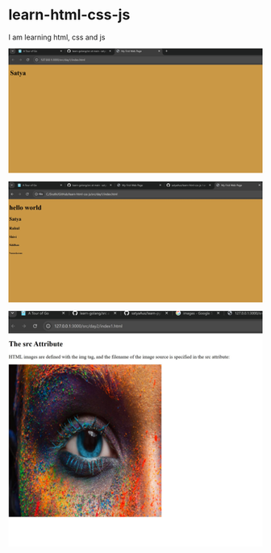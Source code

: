 # learn-html-css-js
I am learning html, css and js


![day1 screen print](./docs/images/day1.png)

![day2 screen print](./docs/images/day2.png)

![day3 screen print](./docs/images/day3.png)